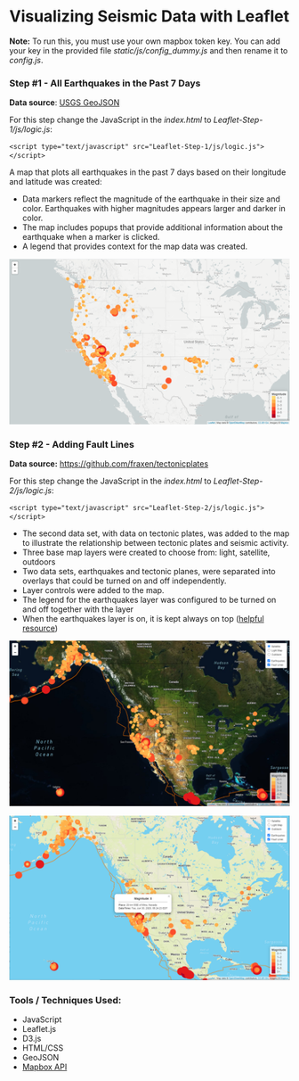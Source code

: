 # Visualizing Seismic Data with Leaflet

**Note:** To run this, you must use your own mapbox token key. You can add your key in the provided file *static/js/config_dummy.js* and then rename it to *config.js*.



### Step #1 - All Earthquakes in the Past 7 Days

**Data source**:  [USGS GeoJSON](http://earthquake.usgs.gov/earthquakes/feed/v1.0/geojson.php)

For this step change the JavaScript in the *index.html* to *Leaflet-Step-1/js/logic.js*:

```
<script type="text/javascript" src="Leaflet-Step-1/js/logic.js"></script>
```


A map that plots all earthquakes in the past 7 days based on their longitude and latitude was created:

- Data markers reflect the magnitude of the earthquake in their size and color. Earthquakes with higher magnitudes appears larger and darker in color.
- The map includes popups that provide additional information about the earthquake when a marker is clicked.
- A legend that provides context for the map data was created.



![](Images/Step1-earthquakes.png)



### Step #2 - Adding Fault Lines

**Data source:** https://github.com/fraxen/tectonicplates

For this step change the JavaScript in the *index.html* to *Leaflet-Step-2/js/logic.js*:

```
<script type="text/javascript" src="Leaflet-Step-2/js/logic.js"></script>
```

- The second data set, with data on tectonic plates, was added to the map to illustrate the relationship between tectonic plates and seismic activity. 
- Three base map layers were created to choose from: light, satellite, outdoors 
- Two data sets, earthquakes and tectonic planes,  were separated into overlays that could be turned on and off independently.
- Layer controls were added to the map.
- The legend for the earthquakes layer was configured to be turned on and off together with the layer
- When the earthquakes layer is on, it is kept always on top ([helpful resource](https://gis.stackexchange.com/questions/183914/how-to-keep-vector-layer-on-top-of-all-layers-despite-toggling-order))



![](Images/Step2-Satellite.png)



![](Images/Step2-Outdoors-popup.png)



### Tools / Techniques Used:

- JavaScript
- Leaflet.js
- D3.js
- HTML/CSS
- GeoJSON
- [Mapbox API](https://www.mapbox.com/)











